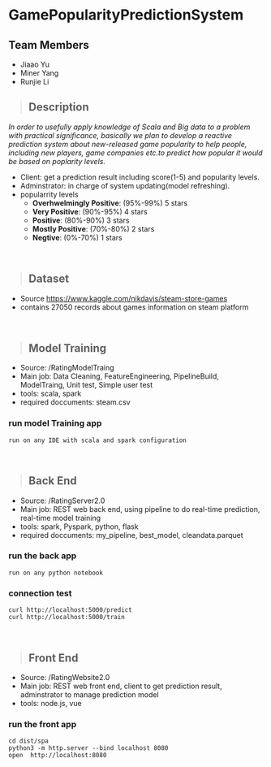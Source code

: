 # GamePopularityPredictionSystem
## Team Members
- Jiaao Yu
- Miner Yang
- Runjie Li


> ## Description
_In order to usefully apply knowledge of Scala and Big data to a problem with practical significance, basically we plan to develop a reactive prediction system about new-released game popularity to help people, including new players, game companies etc.to predict how popular it would be based on poplarity levels._
- Client: get a prediction result including score(1-5) and popularity levels. 
- Adminstrator: in charge of system updating(model refreshing).
- popularrity levels
  - **Overhwelmingly Positive**: (95%-99%) 5 stars
  - **Very Positive**: (90%-95%) 4 stars
  - **Positive**: (80%-90%) 3 stars
  - **Mostly Positive**: (70%-80%) 2 stars
  - **Negtive**: (0%-70%) 1 stars
<p>&nbsp;</p>

> ## Dataset
-	Source https://www.kaggle.com/nikdavis/steam-store-games
-	contains 27050 records about games information on steam platform
<p>&nbsp;</p>

> ## Model Training
  - Source: /RatingModelTraing
  - Main job: Data Cleaning, FeatureEngineering, PipelineBuild, ModelTraing, Unit test, Simple user test
  - tools: scala, spark
  - required doccuments: steam.csv
  ### run model Training app
  ```
  run on any IDE with scala and spark configuration 
  ```
<p>&nbsp;</p>

> ## Back End
  - Source: /RatingServer2.0
  - Main job: REST web back end, using pipeline to do real-time prediction, real-time model training
  - tools: spark, Pyspark, python, flask
  - required doccuments: my_pipeline, best_model, cleandata.parquet
  ### run the back app
  ```
  run on any python notebook 
  ```
  ### connection test 
  ```
  curl http://localhost:5000/predict 
  curl http://localhost:5000/train
  ```
<p>&nbsp;</p>
  
> ## Front End
  - Source: /RatingWebsite2.0
  - Main job: REST web front end, client to get prediction result, adminstrator to manage prediction model
  - tools: node.js, vue
  ### run the front app
  ```
  cd dist/spa
  python3 -m http.server --bind localhost 8080
  open  http://localhost:8080
  ```
<p>&nbsp;</p>





